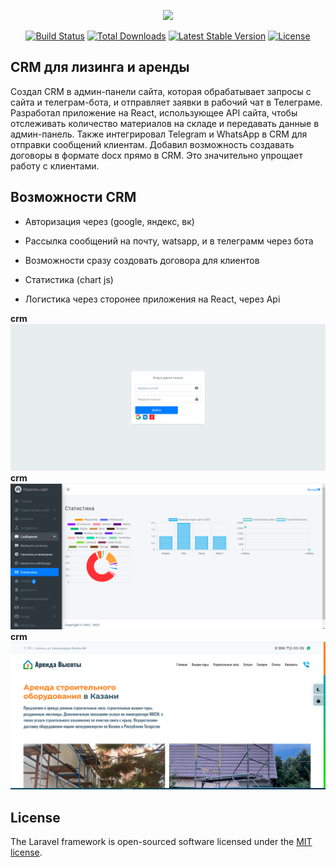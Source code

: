 <p align="center"><a href="https://laravel.com" target="_blank"><img src="https://raw.githubusercontent.com/laravel/art/master/logo-lockup/5%20SVG/2%20CMYK/1%20Full%20Color/laravel-logolockup-cmyk-red.svg" width="400"></a></p>

<p align="center">
<a href="https://travis-ci.org/laravel/framework"><img src="https://travis-ci.org/laravel/framework.svg" alt="Build Status"></a>
<a href="https://packagist.org/packages/laravel/framework"><img src="https://img.shields.io/packagist/dt/laravel/framework" alt="Total Downloads"></a>
<a href="https://packagist.org/packages/laravel/framework"><img src="https://img.shields.io/packagist/v/laravel/framework" alt="Latest Stable Version"></a>
<a href="https://packagist.org/packages/laravel/framework"><img src="https://img.shields.io/packagist/l/laravel/framework" alt="License"></a>
</p>

## CRM для лизинга и аренды

Создал CRM в админ-панели сайта, которая обрабатывает запросы с сайта и телеграм-бота, и отправляет заявки в рабочий чат в Телеграме. Разработал приложение на React, использующее API сайта, чтобы отслеживать количество материалов на складе и передавать данные в админ-панель. Также интегрировал Telegram и WhatsApp в CRM для отправки сообщений клиентам. Добавил возможность создавать договоры в формате docx прямо в CRM. Это значительно упрощает работу с клиентами.


## Возможности CRM 

- Авторизация через (google, яндекс, вк)

- Рассылка сообщений на почту, watsapp, и в телеграмм через бота 

- Возможности сразу создовать договора для клиентов 

- Статистика (chart js)

- Логистика через сторонее приложения на React, через Api

**crm** ![**arenda_crm**](arenda_bakend.png)
**crm** ![**arenda_crm1**](arenda_bakend1.png)
**crm** ![**arenda_crm2**](arenda_front.png)


## License

The Laravel framework is open-sourced software licensed under the [MIT license](https://opensource.org/licenses/MIT).

